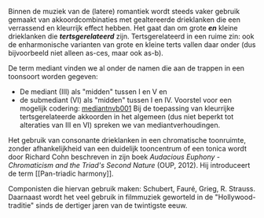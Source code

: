 Binnen de muziek van de (latere) romantiek wordt steeds vaker gebruik gemaakt van akkoordcombinaties met gealtereerde drieklanken die een verrassend en kleurrijk effect hebben. Het gaat dan om grote **_en_** kleine drieklanken die **_tertsgerelateerd_** zijn. Tertsgerelateerd in een ruime zin: ook de enharmonische varianten van grote en kleine terts vallen daar onder (dus bijvoorbeeld niet alleen as-ces, maar ook as-b).

De term mediant vinden we al onder de namen die aan de trappen in een toonsoort worden gegeven:
- De mediant (III) als "midden" tussen I en V en
- de submediant (VI) als "midden" tussen I en IV.
Voorstel voor een mogelijk codering:
[mediantnvb001](https://skole.nl/images/mediantnvb001.png)
Bij de toepassing van kleurrijke tertsgerelateerde akkoorden in het algemeen (dus niet beperkt tot alteraties van III en VI) spreken we van mediantverhoudingen. 

Het gebruik van consonante drieklanken in een chromatische toonruimte, zonder afhankelijkheid van een duidelijk tooncentrum of een tonica wordt door Richard Cohn beschreven in zijn boek 
*Audacious Euphony - Chromaticism and the Triad's Second Nature* (OUP, 2012). Hij introduceert de term [[Pan-triadic harmony]].

Componisten die hiervan gebruik maken: Schubert, Fauré, Grieg, R. Strauss.
Daarnaast wordt het veel gebruik in filmmuziek geworteld in de "Hollywood-traditie" sinds de dertiger jaren van de twintigste eeuw. 